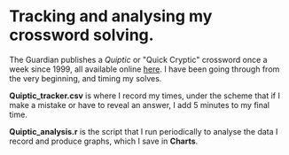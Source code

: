 # Tracking and analysing my crossword solving.

The Guardian publishes a *Quiptic* or "Quick Cryptic" crossword once a week since 1999, all available online [here](https://www.theguardian.com/crosswords/series/quiptic). I have been going through from the very beginning, and timing my solves. 

**Quiptic_tracker.csv** is where I record my times, under the scheme that if I make a mistake or have to reveal an answer, I add 5 minutes to my final time.

**Quiptic_analysis.r** is the script that I run periodically to analyse the data I record and produce graphs, which I save in **Charts**.
